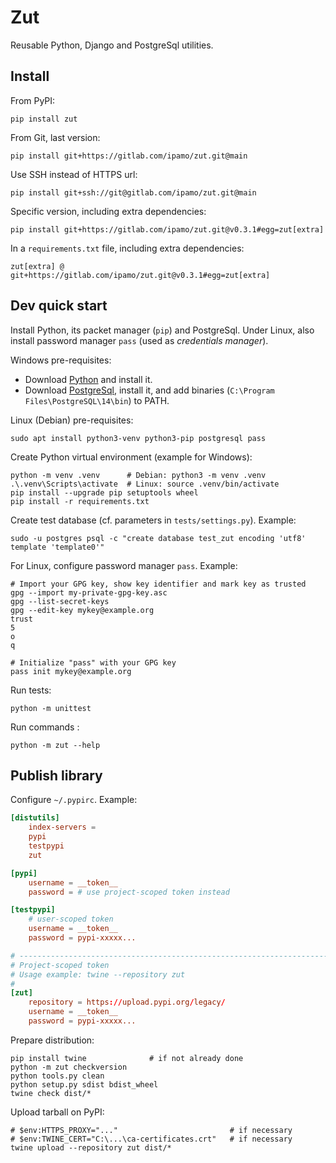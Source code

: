 Zut
===

Reusable Python, Django and PostgreSql utilities.

## Install

From PyPI:

    pip install zut

From Git, last version:

    pip install git+https://gitlab.com/ipamo/zut.git@main

Use SSH instead of HTTPS url:

    pip install git+ssh://git@gitlab.com/ipamo/zut.git@main

Specific version, including extra dependencies:

    pip install git+https://gitlab.com/ipamo/zut.git@v0.3.1#egg=zut[extra]

In a `requirements.txt` file, including extra dependencies:

    zut[extra] @ git+https://gitlab.com/ipamo/zut.git@v0.3.1#egg=zut[extra]


## Dev quick start

Install Python, its packet manager (`pip`) and PostgreSql.
Under Linux, also install password manager `pass` (used as _credentials manager_).

Windows pre-requisites:

- Download [Python](https://www.python.org/downloads/) and install it.
- Download [PostgreSql](https://www.enterprisedb.com/downloads/postgres-postgresql-downloads), install it, and add binaries (`C:\Program Files\PostgreSQL\14\bin`) to PATH.

Linux (Debian) pre-requisites:

    sudo apt install python3-venv python3-pip postgresql pass

Create Python virtual environment (example for Windows):

    python -m venv .venv      # Debian: python3 -m venv .venv
    .\.venv\Scripts\activate  # Linux: source .venv/bin/activate
    pip install --upgrade pip setuptools wheel
    pip install -r requirements.txt

Create test database (cf. parameters in `tests/settings.py`). Example:

    sudo -u postgres psql -c "create database test_zut encoding 'utf8' template 'template0'"
    
For Linux, configure password manager `pass`. Example:

    # Import your GPG key, show key identifier and mark key as trusted
    gpg --import my-private-gpg-key.asc
    gpg --list-secret-keys
    gpg --edit-key mykey@example.org
    trust
    5
    o
    q

    # Initialize "pass" with your GPG key
    pass init mykey@example.org

Run tests:

    python -m unittest

Run commands :

    python -m zut --help


## Publish library

Configure `~/.pypirc`. Example:

```conf
[distutils]
    index-servers =
    pypi
    testpypi
    zut

[pypi]
    username = __token__
    password = # use project-scoped token instead

[testpypi]
    # user-scoped token
    username = __token__
    password = pypi-xxxxx...

# -----------------------------------------------------------------------------
# Project-scoped token
# Usage example: twine --repository zut
#
[zut]
    repository = https://upload.pypi.org/legacy/
    username = __token__
    password = pypi-xxxxx...
```

Prepare distribution:

    pip install twine              # if not already done
    python -m zut checkversion
    python tools.py clean
    python setup.py sdist bdist_wheel
    twine check dist/*

Upload tarball on PyPI:

    # $env:HTTPS_PROXY="..."                         # if necessary
    # $env:TWINE_CERT="C:\...\ca-certificates.crt"   # if necessary
    twine upload --repository zut dist/*
